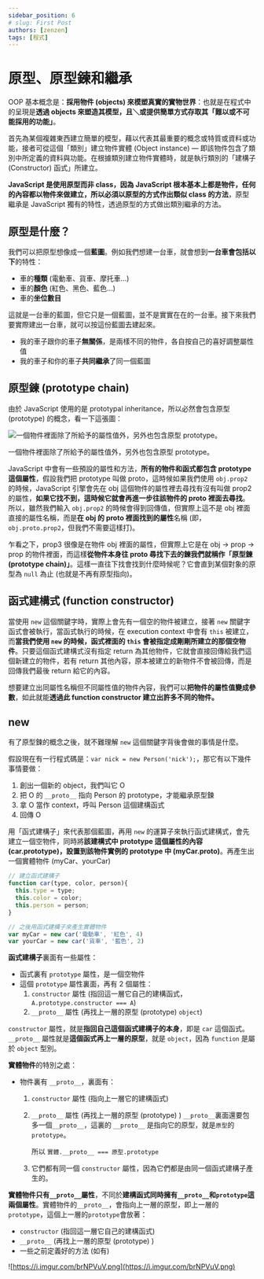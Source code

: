 ```yaml
---
sidebar_position: 6
# slug: First Post
authors: [zenzen]
tags: [程式]
---
```


# 原型、原型鍊和繼承

OOP 基本概念是：**採用物件 (objects) 來模塑真實的實物世界**：也就是在程式中的呈現是**透過 objects 來塑造其模型，且＼或提供簡單方式存取其「難以或不可能採用的功能」**。

首先為某個複雜東西建立簡單的模型，藉以代表其最重要的概念或特質或資料或功能，接者可從這個「類別」建立物件實體 (Object instance) — 即該物件包含了類別中所定義的資料與功能。在根據類別建立物件實體時，就是執行類別的「建構子 (Constructor) 函式」所建立。

**JavaScript 是使用原型而非 class，因為 JavaScript 根本基本上都是物件，任何的內容都以物件來做建立，所以必須以原型的方式作出類似 class 的方法**，原型繼承是 JavaScript 獨有的特性，透過原型的方式做出類別繼承的方法。

## **原型是什麼？**

我們可以把原型想像成一個**藍圖**。例如我們想建一台車，就會想到**一台車會包括以下**的特性：

- 車的**種類** (電動車、貨車、摩托車...)
- 車的**顏色** (紅色、黑色、藍色...)
- 車的**坐位數目**

這就是一台車的藍圖，但它只是一個藍圖，並不是實實在在的一台車。接下來我們要實際建出一台車，就可以按這份藍圖去建起來。

- 我的車子跟你的車子**無關係**，是兩樣不同的物件，各自按自己的喜好調整屬性值
- 我的車子和你的車子**共同繼承**了同一個藍圖

## **原型鍊 (prototype chain)**

由於 JavaScript 使用的是 prototypal inheritance，所以必然會包含原型 (prototype) 的概念，看一下這張圖：

![一個物件裡面除了所給予的屬性值外，另外也包含原型 prototype。](https://4.bp.blogspot.com/-fatzOLLqlGM/V2dXLiCs5RI/AAAAAAAAmwE/PLkLHJTmOkIiIz0ftJVdsdWmVhzJqgt8wCLcB/s640/1.png)

一個物件裡面除了所給予的屬性值外，另外也包含原型 prototype。

JavaScript 中會有一些預設的屬性和方法，**所有的物件和函式都包含 prototype 這個屬性**，假設我們把 prototype 叫做 proto，這時候如果我們使用 `obj.prop2` 的時候，JavaScript 引擎會先在 obj 這個物件的屬性裡去尋找有沒有叫做 prop2 的屬性，**如果它找不到，這時候它就會再進一步往該物件的 proto 裡面去尋找**。所以，雖然我們輸入 `obj.prop2` 的時候會得到回傳值，但實際上這不是 obj 裡面直接的屬性名稱，而是**在 obj 的 proto 裡面找到的屬性**名稱 (即，`obj.proto.prop2`，但我們不需要這樣打)。

乍看之下，prop3 很像是在物件 obj 裡面的屬性，但實際上它是在 obj → prop → prop 的物件裡面，而這樣**從物件本身往 proto 尋找下去的鍊我們就稱作「原型鍊 (prototype chain)」**。這樣一直往下找會找到什麼時候呢？它會直到某個對象的原型為 `null` 為止 (也就是不再有原型指向)。

## 函式建構式 (function constructor)

當使用 `new` 這個關鍵字時，實際上會先有一個空的物件被建立，接著 `new` 關鍵字函式會被執行，當函式執行的時候，在 execution context 中會有 `this` 被建立，而**當我們使用 `new` 的時候，函式裡面的 `this` 會被指定成剛剛所建立的那個空物件**。只要這個函式建構式沒有指定 return 為其他物件，它就會直接回傳給我們這個新建立的物件，若有 return 其他內容，原本被建立的新物件不會被回傳，而是回傳我們最後 return 給它的內容。

想要建立出同屬性名稱但不同屬性值的物件內容，我們可以**把物件的屬性值變成參數**，如此就能**透過此 function constructor 建立出許多不同的物件。**

## new

有了原型鍊的概念之後，就不難理解 `new` 這個關鍵字背後會做的事情是什麼。

假設現在有一行程式碼是：`var nick = new Person('nick');`，那它有以下幾件事情要做：

1. 創出一個新的 object，我們叫它 O
2. 把 O 的 `__proto__` 指向 Person 的 prototype，才能繼承原型鍊
3. 拿 O 當作 context，呼叫 Person 這個建構函式
4. 回傳 O

用「函式建構子」來代表那個藍圖，再用 `new` 的運算子來執行函式建構式，會先建立一個空物件，同時將**該建構式中 prototype 這個屬性的內容 (car.prototype)，設置到該物件實例的 prototype 中 (myCar.**proto**)**。再產生出一個實體物件 (myCar、yourCar)

```jsx
// 建立函式建構子
function car(type, color, person){
  this.type = type;
  this.color = color;
  this.person = person;
}

// 之後用函式建構子來產生實體物件
var myCar = new car('電動車', '紅色', 4)
var yourCar = new car('貨車', '藍色', 2)
```

**函式建構子**裏面有一些屬性：

- 函式裏有 `prototype` 屬性，是一個空物件
- 這個 `prototype` 屬性裏面，再有 2 個屬性：
    1. `constructor` 屬性 (指回這一層它自己的建構函式，`A.prototype.constructor === A`)
    2. `__proto__` 屬性 (再找上一層的原型 (prototype) `object`)

`constructor` 屬性，就是**指回自己這個函式建構子的本身**，即是 `car` 這個函式。`__proto__` 屬性就是**這個函式再上一層的原型**，就是 `object`，因為 `function` 是屬於 `object` 型別。

**實體物件**的特別之處：

- 物件裏有 `__proto__`，裏面有：
    1. `constructor` 屬性 (指向上一層它的建構函式)
    2. `__proto__` 屬性 (再找上一層的原型 (prototype) ) `__proto__`裏面還要包多一個`__proto__`，這裏的 `__proto__` 是指向它的原型，就是`原型`的 `prototype`。

        所以 `實體.__proto__ === 原型.prototype`

    3. 它們都有同一個 `constructor` 屬性，因為它們都是由同一個函式建構子產生的。

**實體物件只有`__proto__`屬性**，不同於**建構函式同時擁有`__proto__`和`prototype`這兩個屬性**。實體物件的`__proto__`，會指向上一層的原型，即上一層的`prototype`，這個上一層的`prototype`會放著：

- `constructor` (指回這一層它自己的建構函式)
- `__proto__` (再找上一層的原型 (prototype) )
- 一些之前定義好的方法 (如有)

![https://i.imgur.com/brNPVuV.png](https://i.imgur.com/brNPVuV.png)
